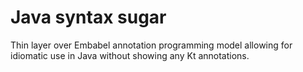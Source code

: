 # Java syntax sugar

Thin layer over Embabel annotation programming model allowing for
idiomatic use in Java without showing any Kt annotations.